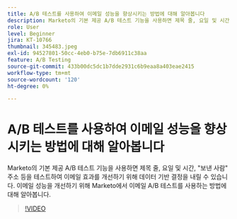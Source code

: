 ```yaml
---
title: A/B 테스트를 사용하여 이메일 성능을 향상시키는 방법에 대해 알아봅니다
description: Marketo의 기본 제공 A/B 테스트 기능을 사용하면 제목 줄, 요일 및 시간, "보낸 사람" 주소 등을 테스트하여 이메일 효과를 개선하기 위해 데이터 기반 결정을 내릴 수 있습니다. 이메일 성능을 개선하기 위해 Marketo에서 이메일 A/B 테스트를 사용하는 방법에 대해 알아봅니다.
role: User
level: Beginner
jira: KT-10766
thumbnail: 345483.jpeg
exl-id: 94527801-50cc-4eb0-b75e-7db6911c38aa
feature: A/B Testing
source-git-commit: 433b00dc5dc1b7dde2931c6b9eaa8a403eae2415
workflow-type: tm+mt
source-wordcount: '120'
ht-degree: 0%

---
```


# A/B 테스트를 사용하여 이메일 성능을 향상시키는 방법에 대해 알아봅니다

Marketo의 기본 제공 A/B 테스트 기능을 사용하면 제목 줄, 요일 및 시간, &quot;보낸 사람&quot; 주소 등을 테스트하여 이메일 효과를 개선하기 위해 데이터 기반 결정을 내릴 수 있습니다. 이메일 성능을 개선하기 위해 Marketo에서 이메일 A/B 테스트를 사용하는 방법에 대해 알아봅니다.

>[!VIDEO](https://video.tv.adobe.com/v/345483/?quality=12&learn=on)
